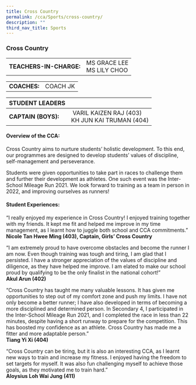 ```yaml
---
title: Cross Country
permalink: /cca/Sports/cross-country/
description: ""
third_nav_title: Sports
---
```

### Cross Country

|  	|  	|
|---	|---	|
| **TEACHERS-IN-CHARGE:** 	| MS GRACE LEE <br>MS LILY CHOO 	|

|  	|  	|
|---	|---	|
| **COACHES:** 	| COACH JK<br> 	|

| STUDENT LEADERS 	|  	|
|---	|---	|
| **CAPTAIN (BOYS):** 	|  VARIL KAIZEN RAJ (403)<br>KH JUN KAI TRUMAN (404)|


#### Overview of the CCA: 

Cross Country aims to nurture students’ holistic development. To this end, our programmes are designed to develop students’ values of discipline, self-management and perseverance. 

Students were given opportunities to take part in races to challenge them and further their development as athletes. One such event was the Inter-School Mileage Run 2021. We look forward to training as a team in person in 2022, and improving ourselves as runners!

  

#### Student Experiences: 

“I really enjoyed my experience in Cross Country! I enjoyed training together with my friends. It kept me fit and helped me improve in my time management, as I learnt how to juggle both school and CCA commitments.” 
<br> **Nicole Tan Hwee Ming (403), Captain, Girls’ Cross Country** 

  

“I am extremely proud to have overcome obstacles and become the runner I am now. Even though training was tough and tiring, I am glad that I persisted. I have a stronger appreciation of the values of discipline and diligence, as they have helped me improve. I am elated to make our school proud by qualifying to be the only finalist in the national cohort!”  
<br> **Akul Arun (402)**


“Cross Country has taught me many valuable lessons. It has given me opportunities to step out of my comfort zone and push my limits. I have not only become a better runner; I have also developed in terms of becoming a more disciplined and determined person. In Secondary 4, I participated in the Inter-School Mileage Run 2021, and I completed the race in less than 22 minutes, despite having a short runway to prepare for the competition. This has boosted my confidence as an athlete. Cross Country has made me a fitter and more adaptable person.” 
<br> **Tiang Yi Xi (404)**

  

“Cross Country can be tiring, but it is also an interesting CCA, as I learnt new ways to train and increase my fitness. I enjoyed having the freedom to set targets for myself. It was also fun challenging myself to achieve those goals, as they motivated me to train hard.” 
<br> **Aloysius Loh Wai Jung (411)**